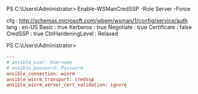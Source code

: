 PS C:\Users\Administrator> Enable-WSManCredSSP -Role Server -Force


cfg               : http://schemas.microsoft.com/wbem/wsman/1/config/service/auth
lang              : en-US
Basic             : true
Kerberos          : true
Negotiate         : true
Certificate       : false
CredSSP           : true
CbtHardeningLevel : Relaxed



PS C:\Users\Administrator>

```ini
---
# ansible_user: Username
# ansible_password: Password
ansible_connection: winrm
ansible_winrm_transport: credssp
ansible_winrm_server_cert_validation: ignore
```